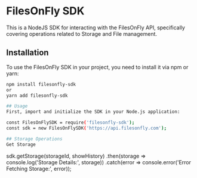# FilesOnFly SDK

This is a NodeJS SDK for interacting with the FilesOnFly API, specifically covering operations related to Storage and File management.

## Installation

To use the FilesOnFly SDK in your project, you need to install it via npm or yarn:

```bash
npm install filesonfly-sdk
or
yarn add filesonfly-sdk

## Usage
First, import and initialize the SDK in your Node.js application:

const FilesOnFlySDK = require('filesonfly-sdk');
const sdk = new FilesOnFlySDK('https://api.filesonfly.com');

## Storage Operations
Get Storage

```
sdk.getStorage(storageId, showHistory)
  .then(storage => console.log('Storage Details:', storage))
  .catch(error => console.error('Error Fetching Storage:', error));

```
